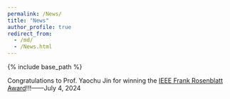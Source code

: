 ```yaml
---
permalink: /News/
title: "News"
author_profile: true
redirect_from: 
  - /md/
  - /News.html
---
```


{% include base_path %}


Congratulations to Prof. Yaochu Jin for winning the [IEEE Frank Rosenblatt Award](https://corporate-awards.ieee.org/recipients/current-recipients/)!!!——July 4, 2024

